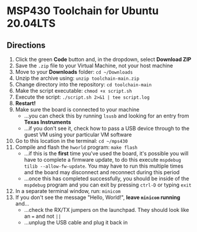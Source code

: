 # MSP430 Toolchain for Ubuntu 20.04LTS

Directions
----------

1. Click the green **Code** button and, in the dropdown, select **Download ZIP**
1. Save the `.zip` file to your Virtual Machine, not your host machine
1. Move to your **Downloads** folder: `cd ~/Downloads`
1. Unzip the archive using: `unzip toolchain-main.zip`
1. Change directory into the repository: `cd toolchain-main`
1. Make the script executable: `chmod +x script.sh`
1. Execute the script: `./script.sh 2>&1 | tee script.log`
1. **Restart!**
1. Make sure the board is connected to your machine
	* ...you can check this by running `lsusb` and looking for an entry from **Texas Instruments**
	* ...if you don't see it, check how to pass a USB device through to the guest VM using your particular VM software
1. Go to this location in the terminal: `cd ~/mps430`
1. Compile and flash the `hworld` program: `make flash`
	* ...if this is the **first** time you've used the board, it's possible you will have to complete a firmware update, to do this execute `mspdebug tilib --allow-fw-update`. You may have to run this multiple times and the board may disconnect and reconnect during this period
	* ...once this has completed successfully, you should be inside of the `mspdebug` program and you can exit by pressing `ctrl-D` or typing `exit`
1. In a separate terminal window, run: `minicom`
1. If you don't see the message "Hello, World!", **leave `minicom` running** and...
	* ...check the RX/TX jumpers on the launchpad. They should look like an `=` and not `||`
	* ...unplug the USB cable and plug it back in

